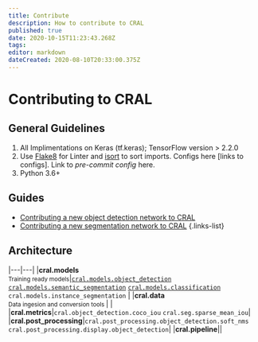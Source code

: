 ```yaml
---
title: Contribute
description: How to contribute to CRAL
published: true
date: 2020-10-15T11:23:43.268Z
tags: 
editor: markdown
dateCreated: 2020-08-10T20:33:00.375Z
---
```


# Contributing to CRAL

## **General Guidelines**

1. All Implimentations on Keras (tf.keras); TensorFlow version > 2.2.0
1. Use [Flake8](https://pypi.org/project/flake8/) for Linter and [isort](https://pypi.org/project/isort/) to sort imports. Configs here [links to configs]. Link to *pre-commit config* here.
1. Python 3.6+ 

## Guides

- [Contributing a new object detection network to CRAL](/contribute/object-detection)
- [Contributing a new segmentation network to CRAL](/contribute/segmentation)
{.links-list}

## Architecture

|---|---|
|**cral.models** <br /><small>Training ready models</small>|[`cral.models.object_detection`](/api/models/ObjectDetection) [`cral.models.semantic_segmentation`](/api/models/segmentation) [`cral.models.classification`](/api/models/classification) `cral.models.instance_segmentation` |
|**cral.data** <br /><small>Data ingesion and conversion tools </small>| | 
|**cral.metrics**|`cral.object_detection.coco_iou` `cral.seg.sparse_mean_iou`|
|**cral.post_processing**|`cral.post_processing.object_detection.soft_nms` `cral.post_processing.display.object_detection`|
|**cral.pipeline**||
